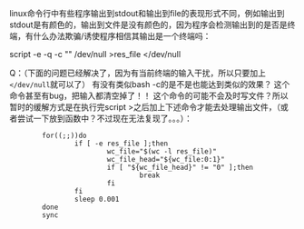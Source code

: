 linux命令行中有些程序输出到stdout和输出到file的表现形式不同，例如输出到stdout是有颜色的，输出到文件是没有颜色的，因为程序会检测输出到的是否是终端，有什么办法欺骗/诱使程序相信其输出是一个终端吗：

script -e -q -c "<cmd>" /dev/null >res_file </dev/null


Q：（下面的问题已经解决了，因为有当前终端的输入干扰，所以只要加上`</dev/null`就可以了）
有没有类似bash -c的是不是也能达到类似的效果？
这个命令甚至有bug，把输入都清空掉了！！
这个命令的可能不会及时写文件？所以暂时的缓解方式是在执行完script >之后加上下述命令才能去处理输出文件，（或者尝试一下放到函数中？不过现在无法复现了。。。）：
```
        for((;;))do
                if [ -e res_file ];then
                        wc_file="$(wc -l res_file)"
                        wc_file_head="${wc_file:0:1}"
                        if [ "${wc_file_head}" != "0" ];then
                                break
                        fi  
                fi  
                sleep 0.001
        done
        sync
```